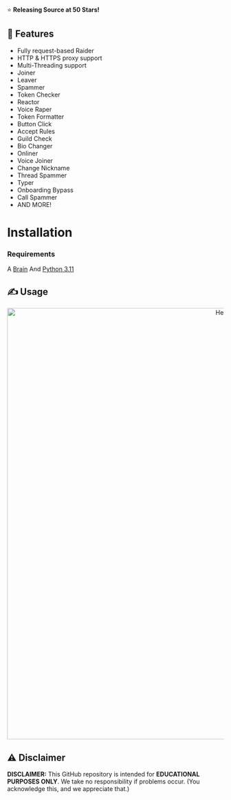 ⭐ **Releasing Source at 50 Stars!**

## 👾 Features
- Fully request-based Raider
- HTTP & HTTPS proxy support
- Multi-Threading support
- Joiner
- Leaver
- Spammer
- Token Checker
- Reactor
- Voice Raper
- Token Formatter
- Button Click
- Accept Rules
- Guild Check
- Bio Changer
- Onliner
- Voice Joiner
- Change Nickname
- Thread Spammer
- Typer
- Onboarding Bypass
- Call Spammer
- AND MORE!

# Installation
### Requirements
A [Brain](https://www.cancer.gov/publications/dictionaries/cancer-terms/def/brain)
And [Python 3.11](https://www.python.org/downloads/release/python-3114/)

## ✍️ Usage
<p align="center">
  <img src="https://media.discordapp.net/attachments/1196707831706046537/1196735495657500743/image.png" alt="Helium" width="1000">
</p>

## ⚠️ Disclaimer
**DISCLAIMER:** This GitHub repository is intended for **EDUCATIONAL PURPOSES ONLY**. We take no responsibility if problems occur. (You acknowledge this, and we appreciate that.)
